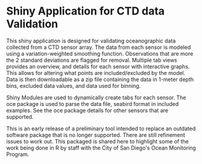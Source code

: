 # Shiny Application for CTD data Validation
This shiny application is designed for validating oceanographic data collected from a CTD sensor array. The data from each sensor is modeled using a variation-weighted smoothing function. Observations that are more the 2 standard deviations are flagged for removal. Multiple tab views provides an overview, and details for each sensor with interactive graphs. This allows for altering what points are included/excluded by the model. Data is then downloadable as a zip file containing the data in 1-meter depth bins, excluded data values, and data used for binning. 
  
Shiny Modules are used to dynamically create tabs for each sensor. The oce package is used to parse the data file, seabird format in included examples. See the oce package details for other sensors that are supported. 

This is an early release of a preliminary tool intended to replace an outdated software package that is no longer supported. There are still refinement issues to work out. This packaged is shared here to highlight some of the work being done in R by staff with the City of San Diego's Ocean Monitoring Program.
